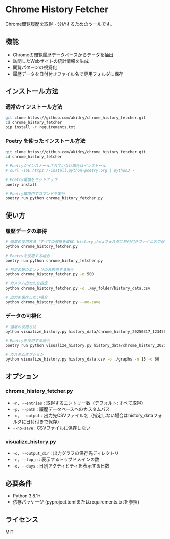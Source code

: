# Chrome History Fetcher

Chrome閲覧履歴を取得・分析するためのツールです。

## 機能

- Chromeの閲覧履歴データベースからデータを抽出
- 訪問したWebサイトの統計情報を生成
- 閲覧パターンの視覚化
- 履歴データを日付付きファイル名で専用フォルダに保存

## インストール方法

### 通常のインストール方法

```bash
git clone https://github.com/akidry/chrome_history_fetcher.git
cd chrome_history_fetcher
pip install -r requirements.txt
```

### Poetry を使ったインストール方法

```bash
git clone https://github.com/akidry/chrome_history_fetcher.git
cd chrome_history_fetcher

# Poetryがインストールされていない場合はインストール
# curl -sSL https://install.python-poetry.org | python3 -

# Poetry環境をセットアップ
poetry install

# Poetry環境内でコマンドを実行
poetry run python chrome_history_fetcher.py
```

## 使い方

### 履歴データの取得

```bash
# 通常の使用方法（すべての履歴を取得、history_dataフォルダに日付付きファイル名で保存）
python chrome_history_fetcher.py

# Poetryを使用する場合
poetry run python chrome_history_fetcher.py

# 特定の数のエントリのみ取得する場合
python chrome_history_fetcher.py -n 500

# カスタム出力先を指定
python chrome_history_fetcher.py -o ./my_folder/history_data.csv

# 出力を保存しない場合
python chrome_history_fetcher.py --no-save
```

### データの可視化

```bash
# 通常の使用方法
python visualize_history.py history_data/chrome_history_20250317_123456.csv

# Poetryを使用する場合
poetry run python visualize_history.py history_data/chrome_history_20250317_123456.csv

# カスタムオプション
python visualize_history.py history_data.csv -o ./graphs -n 15 -d 60
```

## オプション

### chrome_history_fetcher.py

- `-n, --entries` : 取得するエントリー数（デフォルト: すべて取得）
- `-p, --path` : 履歴データベースへのカスタムパス
- `-o, --output` : 出力先CSVファイル名（指定しない場合はhistory_dataフォルダに日付付きで保存）
- `--no-save` : CSVファイルに保存しない

### visualize_history.py

- `-o, --output_dir` : 出力グラフの保存先ディレクトリ
- `-n, --top_n` : 表示するトップドメインの数
- `-d, --days` : 日別アクティビティを表示する日数

## 必要条件

- Python 3.8.1+
- 依存パッケージ (pyproject.tomlまたはrequirements.txtを参照)

## ライセンス

MIT
